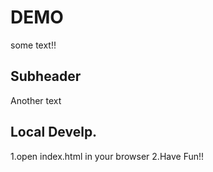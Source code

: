 # DEMO

some text!!

## Subheader

Another text

## Local Develp.

1.open index.html in your browser
2.Have Fun!!